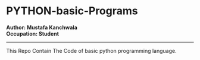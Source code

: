 # PYTHON-basic-Programs
<B> Author: Mustafa Kanchwala</B><br>
<b>Occupation: Student</b><br><hr>
This Repo Contain The Code of basic python programming language.
